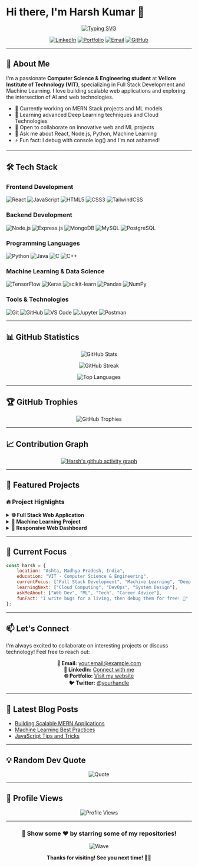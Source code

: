 # Hi there, I'm Harsh Kumar 👋

<div align="center">
  
[![Typing SVG](https://readme-typing-svg.herokuapp.com?font=Fira+Code&weight=600&size=28&duration=4000&pause=1000&color=2E9EF7&center=true&vCenter=true&width=600&lines=MERN+Stack+Developer;Machine+Learning+Engineer;Full+Stack+Developer;Deep+Learning+Enthusiast)](https://git.io/typing-svg)

</div>

<div align="center">
  
[![LinkedIn](https://img.shields.io/badge/LinkedIn-0077B5?style=for-the-badge&logo=linkedin&logoColor=white)](https://linkedin.com/in/yourprofile)
[![Portfolio](https://img.shields.io/badge/Portfolio-000000?style=for-the-badge&logo=About.me&logoColor=white)](https://yourportfolio.com)
[![Email](https://img.shields.io/badge/Email-D14836?style=for-the-badge&logo=gmail&logoColor=white)](mailto:your.email@example.com)
[![GitHub](https://img.shields.io/badge/GitHub-100000?style=for-the-badge&logo=github&logoColor=white)](https://github.com/harshkumar808348)

</div>

---

## 🚀 About Me

I'm a passionate **Computer Science & Engineering student** at **Vellore Institute of Technology (VIT)**, specializing in Full Stack Development and Machine Learning. I love building scalable web applications and exploring the intersection of AI and web technologies.

- 🔭 Currently working on MERN Stack projects and ML models
- 🌱 Learning advanced Deep Learning techniques and Cloud Technologies
- 👯 Open to collaborate on innovative web and ML projects
- 💬 Ask me about React, Node.js, Python, Machine Learning
- ⚡ Fun fact: I debug with console.log() and I'm not ashamed!

---

## 🛠️ Tech Stack

### Frontend Development
![React](https://img.shields.io/badge/React-20232A?style=for-the-badge&logo=react&logoColor=61DAFB)
![JavaScript](https://img.shields.io/badge/JavaScript-F7DF1E?style=for-the-badge&logo=javascript&logoColor=black)
![HTML5](https://img.shields.io/badge/HTML5-E34F26?style=for-the-badge&logo=html5&logoColor=white)
![CSS3](https://img.shields.io/badge/CSS3-1572B6?style=for-the-badge&logo=css3&logoColor=white)
![TailwindCSS](https://img.shields.io/badge/Tailwind_CSS-38B2AC?style=for-the-badge&logo=tailwind-css&logoColor=white)

### Backend Development
![Node.js](https://img.shields.io/badge/Node.js-339933?style=for-the-badge&logo=nodedotjs&logoColor=white)
![Express.js](https://img.shields.io/badge/Express.js-000000?style=for-the-badge&logo=express&logoColor=white)
![MongoDB](https://img.shields.io/badge/MongoDB-4EA94B?style=for-the-badge&logo=mongodb&logoColor=white)
![MySQL](https://img.shields.io/badge/MySQL-005C84?style=for-the-badge&logo=mysql&logoColor=white)
![PostgreSQL](https://img.shields.io/badge/PostgreSQL-316192?style=for-the-badge&logo=postgresql&logoColor=white)

### Programming Languages
![Python](https://img.shields.io/badge/Python-3776AB?style=for-the-badge&logo=python&logoColor=white)
![Java](https://img.shields.io/badge/Java-ED8B00?style=for-the-badge&logo=openjdk&logoColor=white)
![C](https://img.shields.io/badge/C-00599C?style=for-the-badge&logo=c&logoColor=white)
![C++](https://img.shields.io/badge/C++-00599C?style=for-the-badge&logo=cplusplus&logoColor=white)

### Machine Learning & Data Science
![TensorFlow](https://img.shields.io/badge/TensorFlow-FF6F00?style=for-the-badge&logo=tensorflow&logoColor=white)
![Keras](https://img.shields.io/badge/Keras-D00000?style=for-the-badge&logo=keras&logoColor=white)
![scikit-learn](https://img.shields.io/badge/scikit--learn-F7931E?style=for-the-badge&logo=scikit-learn&logoColor=white)
![Pandas](https://img.shields.io/badge/Pandas-150458?style=for-the-badge&logo=pandas&logoColor=white)
![NumPy](https://img.shields.io/badge/NumPy-013243?style=for-the-badge&logo=numpy&logoColor=white)

### Tools & Technologies
![Git](https://img.shields.io/badge/Git-F05032?style=for-the-badge&logo=git&logoColor=white)
![GitHub](https://img.shields.io/badge/GitHub-100000?style=for-the-badge&logo=github&logoColor=white)
![VS Code](https://img.shields.io/badge/VS_Code-007ACC?style=for-the-badge&logo=visual-studio-code&logoColor=white)
![Jupyter](https://img.shields.io/badge/Jupyter-F37626?style=for-the-badge&logo=jupyter&logoColor=white)
![Postman](https://img.shields.io/badge/Postman-FF6C37?style=for-the-badge&logo=postman&logoColor=white)

---

## 📊 GitHub Statistics

<div align="center">
  
![GitHub Stats](https://github-readme-stats.vercel.app/api?username=harshkumar808348&show_icons=true&theme=tokyonight&hide_border=true&count_private=true&include_all_commits=true)

![GitHub Streak](https://github-readme-streak-stats.herokuapp.com/?user=harshkumar808348&theme=tokyonight&hide_border=true)

![Top Languages](https://github-readme-stats.vercel.app/api/top-langs/?username=harshkumar808348&layout=compact&theme=tokyonight&hide_border=true&langs_count=8)

</div>

---

## 🏆 GitHub Trophies

<div align="center">
  
![GitHub Trophies](https://github-profile-trophy.vercel.app/?username=harshkumar808348&theme=tokyonight&no-frame=true&row=1&column=7&margin-w=15&margin-h=15)

</div>

---

## 📈 Contribution Graph

<div align="center">
  
[![Harsh's github activity graph](https://github-readme-activity-graph.vercel.app/graph?username=harshkumar808348&theme=tokyo-night&hide_border=true)](https://github.com/harshkumar808348)

</div>

---

## 💼 Featured Projects

### 🔥 Project Highlights

<details>
<summary><b>🌐 Full Stack Web Application</b></summary>
<br>
A comprehensive MERN stack application featuring user authentication, real-time updates, and responsive design.

**Tech Stack:** React, Node.js, Express, MongoDB, JWT

**Key Features:**
- User authentication with JWT
- RESTful API design
- Responsive UI with modern design
- Real-time data synchronization

[View Project →](#)
</details>

<details>
<summary><b>🤖 Machine Learning Project</b></summary>
<br>
An ML model for predictive analytics using advanced algorithms and data preprocessing techniques.

**Tech Stack:** Python, TensorFlow, Pandas, NumPy, Scikit-learn

**Key Features:**
- Data preprocessing pipeline
- Model training and evaluation
- Visualization dashboards
- Deployment ready

[View Project →](#)
</details>

<details>
<summary><b>📱 Responsive Web Dashboard</b></summary>
<br>
A modern, interactive dashboard for data visualization and management.

**Tech Stack:** React, Chart.js, TailwindCSS, Express

**Key Features:**
- Interactive charts and graphs
- Real-time data updates
- Mobile-first design
- Dark mode support

[View Project →](#)
</details>

---

## 🎯 Current Focus

```javascript
const harsh = {
    location: "Ashta, Madhya Pradesh, India",
    education: "VIT - Computer Science & Engineering",
    currentFocus: ["Full Stack Development", "Machine Learning", "Deep Learning"],
    learningNext: ["Cloud Computing", "DevOps", "System Design"],
    askMeAbout: ["Web Dev", "ML", "Tech", "Career Advice"],
    funFact: "I write bugs for a living, then debug them for free! 🐛"
};
```

---

## 📫 Let's Connect

I'm always excited to collaborate on interesting projects or discuss technology! Feel free to reach out:

<div align="center">

**📧 Email:** your.email@example.com  
**💼 LinkedIn:** [Connect with me](https://linkedin.com/in/yourprofile)  
**🌐 Portfolio:** [Visit my website](https://yourportfolio.com)  
**🐦 Twitter:** [@yourhandle](https://twitter.com/yourhandle)

</div>

---

## 📝 Latest Blog Posts

<!-- BLOG-POST-LIST:START -->
- [Building Scalable MERN Applications](#)
- [Machine Learning Best Practices](#)
- [JavaScript Tips and Tricks](#)
<!-- BLOG-POST-LIST:END -->

---

## 💡 Random Dev Quote

<div align="center">

![Quote](https://quotes-github-readme.vercel.app/api?type=horizontal&theme=tokyonight)

</div>

---

## 👀 Profile Views

<div align="center">
  
![Profile Views](https://komarev.com/ghpvc/?username=harshkumar808348&color=blueviolet&style=for-the-badge)

</div>

---

<div align="center">

### 🌟 Show some ❤️ by starring some of my repositories!

![Wave](https://raw.githubusercontent.com/mayhemantt/mayhemantt/Update/svg/Bottom.svg)

**Thanks for visiting! See you next time! 👨‍💻**

</div>
